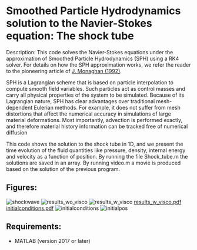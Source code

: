 Smoothed Particle Hydrodynamics solution to the Navier-Stokes equation: The shock tube 
====

Description: This code solves the Navier-Stokes equations under the approximation of Smoothed Particle Hydrodynamics (SPH) using a RK4 solver. 
For details on how the SPH approximation works, we refer the reader to the pioneering article 
of [J. Monaghan (1992)](https://ui.adsabs.harvard.edu/abs/1992ARA%26A..30..543M/abstract). 

SPH is a Lagrangian scheme that is based on particle interpolation to compute smooth field variables. 
Such particles act as control masses and carry all physical properties of the system to be simulated. 
Because of its Lagrangian nature, SPH has clear advantages over traditional mesh-dependent Eulerian methods. 
For example, it does not suffer from mesh distortions that affect the numerical accuracy in simulations of large material deformations. 
Most importantly, advection is performed exactly, and therefore material history information can be tracked free of numerical diffusion

This code shows the solution to the shock tube in 1D, and we present the time evolution of the fluid quantities like pressure, density, internal energy and velocity
as a function of position. By running the file Shock_tube.m the solutions are saved in an array. By running video.m a movie is produced based on the solution of the previous program.

## Figures:

![shockwave](https://github.com/ianpaga/Shock_tube/assets/57350668/e7b45471-45e2-4bd2-8b71-2128db411c5d)
![results_wo_visco](https://github.com/ianpaga/Shock_tube/assets/57350668/c576a156-374d-4057-bb6e-e6d1a9c6272d)
![results_w_visco](https://github.com/ianpaga/Shock_tube/assets/57350668/10ff0c8f-c75d-4222-bb76-cbdc956ff74c)
[results_w_visco.pdf](https://github.com/ianpaga/Shock_tube/files/15214919/results_w_visco.pdf)
[initialconditions.pdf](https://github.com/ianpaga/Shock_tube/files/15214920/initialconditions.pdf)
![initialconditions](https://github.com/ianpaga/Shock_tube/assets/57350668/0479449f-5fe3-471f-a383-2bd3ff4df30a)
![initialpos](https://github.com/ianpaga/Shock_tube/assets/57350668/0ade78da-e228-401f-8f6e-d11de0770c9c)

## Requirements:

- MATLAB (version 2017 or later)
